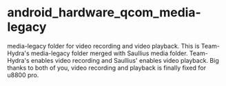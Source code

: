 android_hardware_qcom_media-legacy
==================================

media-legacy folder for video recording and video playback. This is Team-Hydra's media-legacy folder merged with Saullius media folder. Team-Hydra's enables video recording and Saullius' enables video playback. Big thanks to both of you, video recording and playback is finally fixed for u8800 pro.
